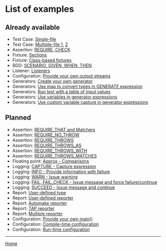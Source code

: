 <a id="top"></a>
# List of examples

## Already available

- Test Case: [Single-file](../examples/010-TestCase.cpp)
- Test Case: [Multiple-file 1](../examples/020-TestCase-1.cpp), [2](../examples/020-TestCase-2.cpp)
- Assertion: [REQUIRE, CHECK](../examples/030-Asn-Require-Check.cpp)
- Fixture: [Sections](../examples/100-Fix-Section.cpp)
- Fixture: [Class-based fixtures](../examples/110-Fix-ClassFixture.cpp)
- BDD: [SCENARIO, GIVEN, WHEN, THEN](../examples/120-Bdd-ScenarioGivenWhenThen.cpp)
- Listener: [Listeners](../examples/210-Evt-EventListeners.cpp)
- Configuration: [Provide your own output streams](../examples/231-Cfg-OutputStreams.cpp)
- Generators: [Create your own generator](../examples/300-Gen-OwnGenerator.cpp)
- Generators: [Use map to convert types in GENERATE expression](../examples/301-Gen-MapTypeConversion.cpp)
- Generators: [Run test with a table of input values](../examples/302-Gen-Table.cpp)
- Generators: [Use variables in generator expressions](../examples/310-Gen-VariablesInGenerators.cpp)
- Generators: [Use custom variable capture in generator expressions](../examples/311-Gen-CustomCapture.cpp)


## Planned

- Assertion: [REQUIRE_THAT and Matchers](../examples/040-Asn-RequireThat.cpp)
- Assertion: [REQUIRE_NO_THROW](../examples/050-Asn-RequireNoThrow.cpp)
- Assertion: [REQUIRE_THROWS](../examples/050-Asn-RequireThrows.cpp)
- Assertion: [REQUIRE_THROWS_AS](../examples/070-Asn-RequireThrowsAs.cpp)
- Assertion: [REQUIRE_THROWS_WITH](../examples/080-Asn-RequireThrowsWith.cpp)
- Assertion: [REQUIRE_THROWS_MATCHES](../examples/090-Asn-RequireThrowsMatches.cpp)
- Floating point: [Approx - Comparisons](../examples/130-Fpt-Approx.cpp)
- Logging: [CAPTURE - Capture expression](../examples/140-Log-Capture.cpp)
- Logging: [INFO - Provide information with failure](../examples/150-Log-Info.cpp)
- Logging: [WARN - Issue warning](../examples/160-Log-Warn.cpp)
- Logging: [FAIL, FAIL_CHECK - Issue message and force failure/continue](../examples/170-Log-Fail.cpp)
- Logging: [SUCCEED - Issue message and continue](../examples/180-Log-Succeed.cpp)
- Report: [User-defined type](../examples/190-Rpt-ReportUserDefinedType.cpp)
- Report: [User-defined reporter](../examples/202-Rpt-UserDefinedReporter.cpp)
- Report: [Automake reporter](../examples/205-Rpt-AutomakeReporter.cpp)
- Report: [TAP reporter](../examples/206-Rpt-TapReporter.cpp)
- Report: [Multiple reporter](../examples/208-Rpt-MultipleReporters.cpp)
- Configuration: [Provide your own main()](../examples/220-Cfg-OwnMain.cpp)
- Configuration: [Compile-time configuration](../examples/230-Cfg-CompileTimeConfiguration.cpp)
- Configuration: [Run-time configuration](../examples/240-Cfg-RunTimeConfiguration.cpp)

---

[Home](Readme.md#top)
